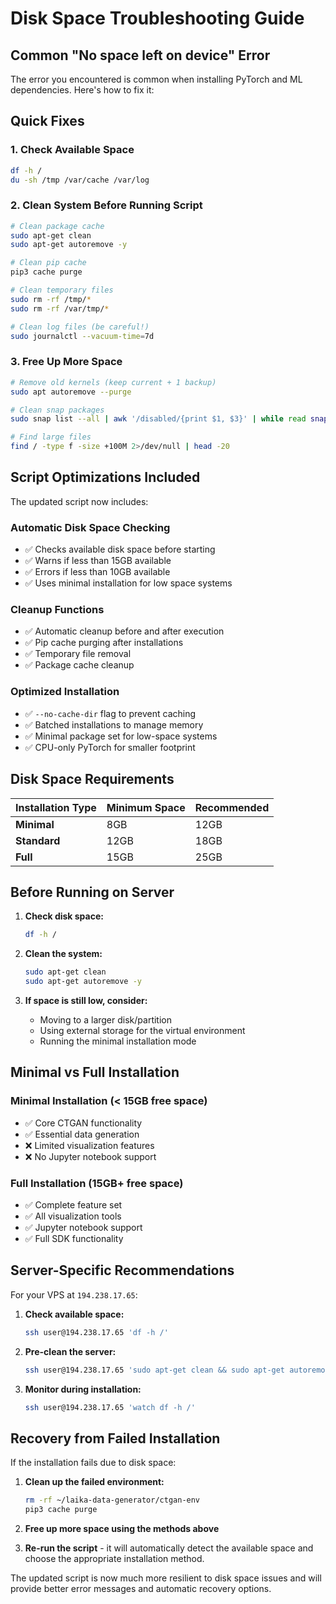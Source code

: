 # Disk Space Troubleshooting Guide

## Common "No space left on device" Error

The error you encountered is common when installing PyTorch and ML dependencies. Here's how to fix it:

## Quick Fixes

### 1. Check Available Space
```bash
df -h /
du -sh /tmp /var/cache /var/log
```

### 2. Clean System Before Running Script
```bash
# Clean package cache
sudo apt-get clean
sudo apt-get autoremove -y

# Clean pip cache
pip3 cache purge

# Clean temporary files
sudo rm -rf /tmp/*
sudo rm -rf /var/tmp/*

# Clean log files (be careful!)
sudo journalctl --vacuum-time=7d
```

### 3. Free Up More Space
```bash
# Remove old kernels (keep current + 1 backup)
sudo apt autoremove --purge

# Clean snap packages
sudo snap list --all | awk '/disabled/{print $1, $3}' | while read snapname revision; do sudo snap remove "$snapname" --revision="$revision"; done

# Find large files
find / -type f -size +100M 2>/dev/null | head -20
```

## Script Optimizations Included

The updated script now includes:

### Automatic Disk Space Checking
- ✅ Checks available disk space before starting
- ✅ Warns if less than 15GB available
- ✅ Errors if less than 10GB available
- ✅ Uses minimal installation for low space systems

### Cleanup Functions
- ✅ Automatic cleanup before and after execution
- ✅ Pip cache purging after installations
- ✅ Temporary file removal
- ✅ Package cache cleanup

### Optimized Installation
- ✅ `--no-cache-dir` flag to prevent caching
- ✅ Batched installations to manage memory
- ✅ Minimal package set for low-space systems
- ✅ CPU-only PyTorch for smaller footprint

## Disk Space Requirements

| Installation Type | Minimum Space | Recommended |
|------------------|---------------|-------------|
| **Minimal**      | 8GB          | 12GB        |
| **Standard**     | 12GB         | 18GB        |
| **Full**         | 15GB         | 25GB        |

## Before Running on Server

1. **Check disk space:**
   ```bash
   df -h /
   ```

2. **Clean the system:**
   ```bash
   sudo apt-get clean
   sudo apt-get autoremove -y
   ```

3. **If space is still low, consider:**
   - Moving to a larger disk/partition
   - Using external storage for the virtual environment
   - Running the minimal installation mode

## Minimal vs Full Installation

### Minimal Installation (< 15GB free space)
- ✅ Core CTGAN functionality
- ✅ Essential data generation
- ❌ Limited visualization features
- ❌ No Jupyter notebook support

### Full Installation (15GB+ free space)
- ✅ Complete feature set
- ✅ All visualization tools
- ✅ Jupyter notebook support
- ✅ Full SDK functionality

## Server-Specific Recommendations

For your VPS at `194.238.17.65`:

1. **Check available space:**
   ```bash
   ssh user@194.238.17.65 'df -h /'
   ```

2. **Pre-clean the server:**
   ```bash
   ssh user@194.238.17.65 'sudo apt-get clean && sudo apt-get autoremove -y'
   ```

3. **Monitor during installation:**
   ```bash
   ssh user@194.238.17.65 'watch df -h /'
   ```

## Recovery from Failed Installation

If the installation fails due to disk space:

1. **Clean up the failed environment:**
   ```bash
   rm -rf ~/laika-data-generator/ctgan-env
   pip3 cache purge
   ```

2. **Free up more space using the methods above**

3. **Re-run the script** - it will automatically detect the available space and choose the appropriate installation method.

The updated script is now much more resilient to disk space issues and will provide better error messages and automatic recovery options. 